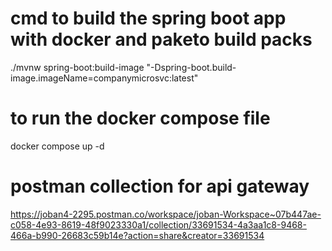 # cmd to build the spring boot app with docker and paketo build packs
 ./mvnw spring-boot:build-image "-Dspring-boot.build-image.imageName=companymicrosvc:latest"

# to run the docker compose file
 docker compose up -d

# postman collection for api gateway
https://joban4-2295.postman.co/workspace/joban-Workspace~07b447ae-c058-4e93-8619-48f9023330a1/collection/33691534-4a3aa1c8-9468-466a-b990-26683c59b14e?action=share&creator=33691534